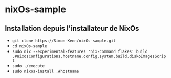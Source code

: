 # nixOs-sample

## Installation depuis l'installateur de NixOs
- `git clone https://Simon-Kenn/nixOs-sample.git`
- `cd nixOs-sample`
- `sudo nix --experimental-features 'nix-command flakes' build .#nixosConfigurations.hostname.config.system.build.diskoImagesScript`
- `sudo ./execute`
- `sudo nixos-install .#hostname`
